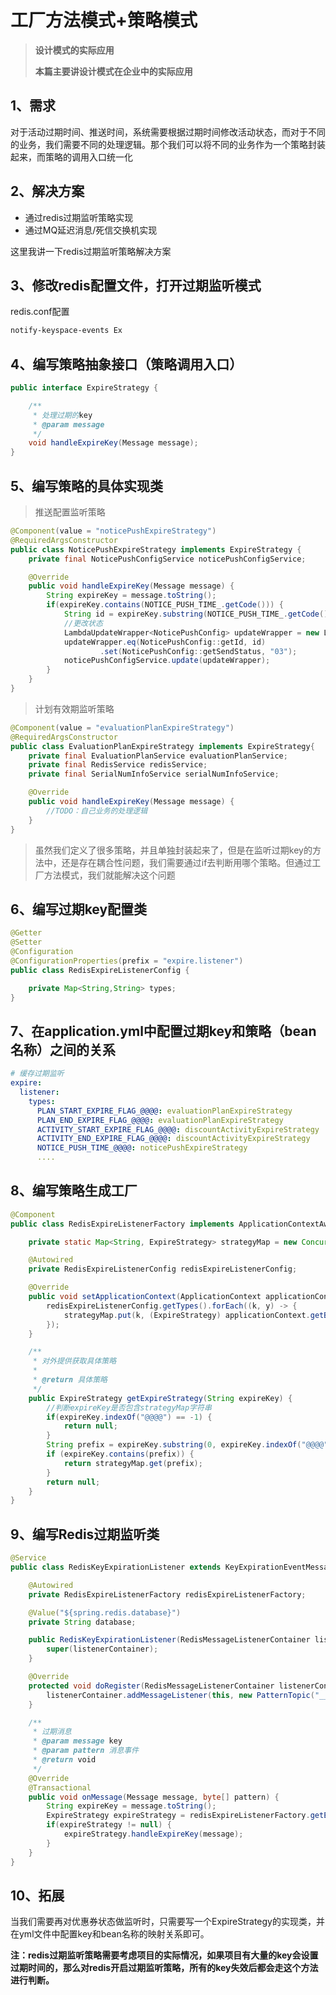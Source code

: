 # 工厂方法模式+策略模式

> **设计模式的实际应用**
>
> **本篇主要讲设计模式在企业中的实际应用**

## 1、需求

对于活动过期时间、推送时间，系统需要根据过期时间修改活动状态，而对于不同的业务，我们需要不同的处理逻辑。那个我们可以将不同的业务作为一个策略封装起来，而策略的调用入口统一化

## 2、解决方案

- 通过redis过期监听策略实现
- 通过MQ延迟消息/死信交换机实现

这里我讲一下redis过期监听策略解决方案

## 3、修改redis配置文件，打开过期监听模式

redis.conf配置

```bash
notify-keyspace-events Ex
```

## 4、编写策略抽象接口（策略调用入口）

```java
public interface ExpireStrategy {

    /**
     * 处理过期的key
     * @param message
     */
    void handleExpireKey(Message message);
}
```

## 5、编写策略的具体实现类

> 推送配置监听策略

```java
@Component(value = "noticePushExpireStrategy")
@RequiredArgsConstructor
public class NoticePushExpireStrategy implements ExpireStrategy {
    private final NoticePushConfigService noticePushConfigService;

    @Override
    public void handleExpireKey(Message message) {
        String expireKey = message.toString();
        if(expireKey.contains(NOTICE_PUSH_TIME_.getCode())) {
            String id = expireKey.substring(NOTICE_PUSH_TIME_.getCode().length()+1, expireKey.length()-1);
            //更改状态
            LambdaUpdateWrapper<NoticePushConfig> updateWrapper = new LambdaUpdateWrapper<>();
            updateWrapper.eq(NoticePushConfig::getId, id)
                    .set(NoticePushConfig::getSendStatus, "03");
            noticePushConfigService.update(updateWrapper);
        }
    }
}
```

> 计划有效期监听策略

```java
@Component(value = "evaluationPlanExpireStrategy")
@RequiredArgsConstructor
public class EvaluationPlanExpireStrategy implements ExpireStrategy{
    private final EvaluationPlanService evaluationPlanService;
    private final RedisService redisService;
    private final SerialNumInfoService serialNumInfoService;

    @Override
    public void handleExpireKey(Message message) {
        //TODO：自己业务的处理逻辑
    }
}
```



> 虽然我们定义了很多策略，并且单独封装起来了，但是在监听过期key的方法中，还是存在耦合性问题，我们需要通过if去判断用哪个策略。但通过工厂方法模式，我们就能解决这个问题

## 6、编写过期key配置类

```java
@Getter
@Setter
@Configuration
@ConfigurationProperties(prefix = "expire.listener")
public class RedisExpireListenerConfig {

    private Map<String,String> types;
}
```

## 7、在application.yml中配置过期key和策略（bean名称）之间的关系

```yml
# 缓存过期监听
expire:
  listener:
    types:
      PLAN_START_EXPIRE_FLAG_@@@@: evaluationPlanExpireStrategy
      PLAN_END_EXPIRE_FLAG_@@@@: evaluationPlanExpireStrategy
      ACTIVITY_START_EXPIRE_FLAG_@@@@: discountActivityExpireStrategy
      ACTIVITY_END_EXPIRE_FLAG_@@@@: discountActivityExpireStrategy
      NOTICE_PUSH_TIME_@@@@: noticePushExpireStrategy
      ....
```

## 8、编写策略生成工厂

```java
@Component
public class RedisExpireListenerFactory implements ApplicationContextAware {

    private static Map<String, ExpireStrategy> strategyMap = new ConcurrentHashMap<>();

    @Autowired
    private RedisExpireListenerConfig redisExpireListenerConfig;

    @Override
    public void setApplicationContext(ApplicationContext applicationContext) throws BeansException {
        redisExpireListenerConfig.getTypes().forEach((k, y) -> {
            strategyMap.put(k, (ExpireStrategy) applicationContext.getBean(y));
        });
    }

    /**
     * 对外提供获取具体策略
     *
     * @return 具体策略
     */
    public ExpireStrategy getExpireStrategy(String expireKey) {
        //判断expireKey是否包含strategyMap字符串
        if(expireKey.indexOf("@@@@") == -1) {
            return null;
        }
        String prefix = expireKey.substring(0, expireKey.indexOf("@@@@") + 4);
        if (expireKey.contains(prefix)) {
            return strategyMap.get(prefix);
        }
        return null;
    }
}
```

## 9、编写Redis过期监听类

```java
@Service
public class RedisKeyExpirationListener extends KeyExpirationEventMessageListener {

    @Autowired
    private RedisExpireListenerFactory redisExpireListenerFactory;

    @Value("${spring.redis.database}")
    private String database;

    public RedisKeyExpirationListener(RedisMessageListenerContainer listenerContainer) {
        super(listenerContainer);
    }

    @Override
    protected void doRegister(RedisMessageListenerContainer listenerContainer) {
        listenerContainer.addMessageListener(this, new PatternTopic("__keyevent@"+database+"__:expired"));
    }

    /**
     * 过期消息
     * @param message key
     * @param pattern 消息事件
     * @return void
     */
    @Override
    @Transactional
    public void onMessage(Message message, byte[] pattern) {
        String expireKey = message.toString();
        ExpireStrategy expireStrategy = redisExpireListenerFactory.getExpireStrategy(expireKey);
        if(expireStrategy != null) {
            expireStrategy.handleExpireKey(message);
        }
    }
}
```

## 10、拓展

当我们需要再对优惠券状态做监听时，只需要写一个ExpireStrategy的实现类，并在yml文件中配置key和bean名称的映射关系即可。

**注：redis过期监听策略需要考虑项目的实际情况，如果项目有大量的key会设置过期时间的，那么对redis开启过期监听策略，所有的key失效后都会走这个方法进行判断。**